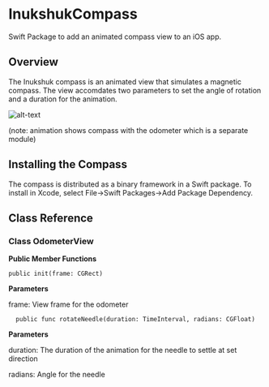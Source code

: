 # InukshukCompass

Swift Package to add an animated compass view to an iOS app.

## Overview

The Inukshuk compass is an animated view that simulates a magnetic compass.  The view accomdates two parameters to set the angle of rotation and a duration for the animation.

![alt-text](https://github.com/inukshukdeveloper/InukshukCompass/blob/main/Compass%20and%20Odometer.gif)

(note: animation shows compass with the odometer which is a separate module)

## Installing the Compass

The compass is distributed as a binary framework in a Swift package.  To install in Xcode, select File->Swift Packages->Add Package Dependency.

## Class Reference

### Class OdometerView

**Public Member Functions**

    public init(frame: CGRect)
     
**Parameters**
     
frame: View frame for the odometer
     
      public func rotateNeedle(duration: TimeInterval, radians: CGFloat)
     
**Parameters**
     
duration:  The duration of the animation for the needle to settle at set direction

radians:  Angle for the needle



